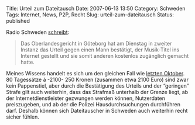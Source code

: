 Title: Urteil zum Dateitausch
Date: 2007-06-13 13:50
Category: Schweden
Tags: Internet, News, P2P, Recht
Slug: urteil-zum-dateitausch
Status: published

Radio Schweden
[schreibt](http://www.sr.se/cgi-bin/International/nyhetssidor/artikel.asp?ProgramID=2108&Nyheter=&format=1&artikel=1421202):

> Das Oberlandesgericht in Göteborg hat am Dienstag in zweiter Instanz
> das Urteil gegen einen Mann bestätigt, der Musik-Titel ins Internet
> gestellt und sie somit anderen kostenlos zugänglich gemacht hatte.

Meines Wissens handelt es sich um den gleichen Fall wie [letzten
Oktober](http://www.fiket.de/2006/10/18/verurteilung-wegen-musiktauschens/).
80 Tagessätze à -2100- 250 Kronen (zusammen etwa 2100 Euro) sind zwar
kein Pappenstiel, aber durch die Bestätigung des Urteils und der
“geringen” Strafe gilt auch weiterhin, dass das Strafmaß unterhalb der
Grenze liegt, ab der Internetdienstleister gezwungen werden können,
Nutzerdaten preiszugeben, und ab der die Polizei Hausdurchsuchungen
durchführen darf. Deshalb können sich Dateitauscher in Schweden auch
weiterhin recht sicher fühlen.

